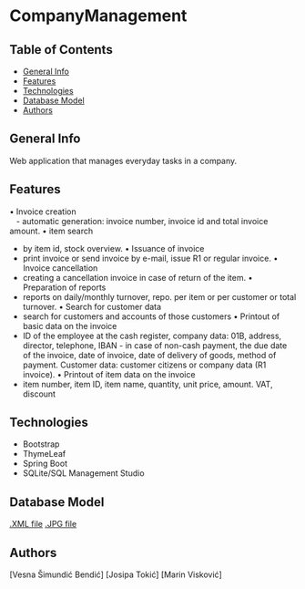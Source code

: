# CompanyManagement

## Table of Contents
* [General Info](https://github.com/OSS-Java-Seminar/CompanyManagement/blob/master/README.md#general-info)
* [Features](https://github.com/OSS-Java-Seminar/CompanyManagement/blob/master/README.md#features)
* [Technologies](https://github.com/OSS-Java-Seminar/CompanyManagement/blob/master/README.md#technologies)
* [Database Model](https://github.com/OSS-Java-Seminar/CompanyManagement/blob/master/README.md#database-model)
* [Authors](https://github.com/OSS-Java-Seminar/CompanyManagement/blob/master/README.md#authors)

## General Info
Web application that manages everyday tasks in a company.

## Features
• Invoice creation <br/> &nbsp;&nbsp;&nbsp;- automatic generation: invoice number, invoice id and total invoice amount. 
• item search 
   - by item id, stock overview. 
• Issuance of invoice 
   - print invoice or send invoice by e-mail, issue R1 or regular invoice. 
• Invoice cancellation 
   - creating a cancellation invoice in case of return of the item. 
• Preparation of reports 
   - reports on daily/monthly turnover, repo. per item or per customer or total turnover. 
• Search for customer data 
   - search for customers and accounts of those customers 
• Printout of basic data on the invoice 
   - ID of the employee at the cash register, company data: 01B, address, director, telephone, IBAN - in case of non-cash payment, the due date of the invoice, date of invoice, date of delivery of goods, method of payment. Customer data: customer citizens or company data (R1 invoice).
• Printout of item data on the invoice 
   - item number, item ID, item name, quantity, unit price, amount. VAT, discount

## Technologies
* Bootstrap
* ThymeLeaf
* Spring Boot
* SQLite/SQL Management Studio

## Database Model
[.XML file]()
[.JPG file]()

## Authors
[Vesna Šimundić Bendić]
[Josipa Tokić]
[Marin Visković]
